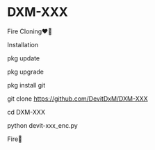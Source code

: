 # DXM-XXX
Fire Cloning❤️‍🔥

Installation 

pkg update 

pkg upgrade 

pkg install git

git clone https://github.com/DevitDxM/DXM-XXX

cd DXM-XXX

python devit-xxx_enc.py

Fire🐍
